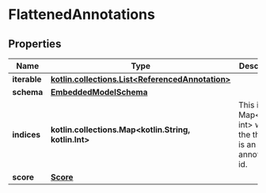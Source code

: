 
# FlattenedAnnotations

## Properties
Name | Type | Description | Notes
------------ | ------------- | ------------- | -------------
**iterable** | [**kotlin.collections.List&lt;ReferencedAnnotation&gt;**](ReferencedAnnotation) |  | 
**schema** | [**EmbeddedModelSchema**](EmbeddedModelSchema) |  |  [optional]
**indices** | **kotlin.collections.Map&lt;kotlin.String, kotlin.Int&gt;** | This is a Map&lt;String, int&gt; where the the key is an annotation id. |  [optional]
**score** | [**Score**](Score) |  |  [optional]



